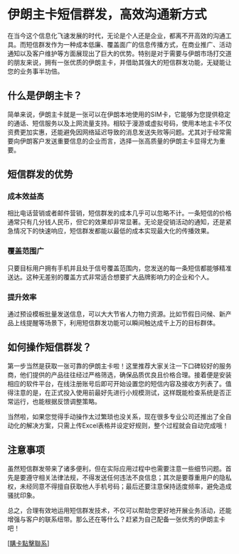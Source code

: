 # 伊朗主卡短信群发，高效沟通新方式

在当今这个信息化飞速发展的时代，无论是个人还是企业，都离不开高效的沟通工具。而短信群发作为一种成本低廉、覆盖面广的信息传播方式，在商业推广、活动通知以及客户维护等方面展现出了巨大的优势。特别是对于需要与伊朗市场打交道的朋友来说，拥有一张优质的伊朗主卡，并借助其强大的短信群发功能，无疑能让您的业务事半功倍。

## 什么是伊朗主卡？

简单来说，伊朗主卡就是一张可以在伊朗本地使用的SIM卡，它能够为您提供稳定的通话、短信服务以及上网流量支持。相较于漫游或虚拟号码，使用本地主卡不仅资费更加实惠，还能避免因网络延迟导致的消息发送失败等问题。尤其对于经常需要向伊朗客户发送重要信息的企业而言，选择一张高质量的伊朗主卡显得尤为重要。

## 短信群发的优势

### 成本效益高
相比电话营销或者邮件营销，短信群发的成本几乎可以忽略不计。一条短信的价格通常只有几分钱人民币，但它的效果却非常显著。无论是促销活动的通知，还是紧急情况下的快速响应，短信群发都能以最低的成本实现最大化的传播效果。

### 覆盖范围广
只要目标用户拥有手机并且处于信号覆盖范围内，您发送的每一条短信都能够精准送达。这种无差别的覆盖方式非常适合想要扩大品牌影响力的企业和个人。

### 提升效率
通过预设模板批量发送信息，可以大大节省人力物力资源。比如节假日问候、新产品上线提醒等场景下，利用短信群发功能可以瞬间触达成千上万的目标群体。

## 如何操作短信群发？

第一步当然是获取一张可靠的伊朗主卡啦！这里推荐大家关注一下口碑较好的服务商，他们提供的产品往往经过严格筛选，确保品质优良且价格合理。接着便是安装相应的软件平台，在线注册账号后即可开始设置您的短信内容及接收方列表了。值得注意的是，在正式投入使用前最好先进行小规模测试，这样既能检查系统是否正常运行，也能根据反馈调整策略。

当然啦，如果您觉得手动操作太过繁琐也没关系，现在很多专业公司还推出了全自动化的解决方案，只需上传Excel表格并设定好规则，整个过程就会自动完成哦！

## 注意事项

虽然短信群发带来了诸多便利，但在实际应用过程中也需要注意一些细节问题。首先是要遵守相关法律法规，不得发送任何违法不良信息；其次是要尊重用户的隐私权，未经同意不得擅自获取他人手机号码；最后还要注意保持适度频率，避免造成骚扰印象。

总之，合理有效地运用短信群发技术，不仅可以帮助您更好地开展业务活动，还能增强与客户的联系纽带。那么还在等什么？赶紧为自己配备一张优秀的伊朗主卡吧！

[[購卡點擊聯系](https://t.me/s/esim1088)]
